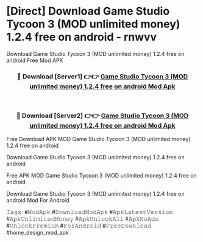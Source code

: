 # [Direct] Download Game Studio Tycoon 3 (MOD unlimited money) 1.2.4 free on android - rnwvv
Download Game Studio Tycoon 3 (MOD unlimited money) 1.2.4 free on android Free Mod APK

<div align="center">
<h3>🔴 Download [Server1] 👉👉 <a href="https://apk-comot.site?title=Game_Studio_Tycoon_3_(MOD_unlimited_money)_1.2.4_free_on_android">Game Studio Tycoon 3 (MOD unlimited money) 1.2.4 free on android Mod Apk</a></h3><br>

<h3>🔴 Download [Server2] 👉👉 <a href="https://apk-comot.site?title=Game_Studio_Tycoon_3_(MOD_unlimited_money)_1.2.4_free_on_android">Game Studio Tycoon 3 (MOD unlimited money) 1.2.4 free on android Mod Apk</a></h3>
</div>


Free Download APK MOD Game Studio Tycoon 3 (MOD unlimited money) 1.2.4 free on android

Download Game Studio Tycoon 3 (MOD unlimited money) 1.2.4 free on android 

Free APK MOD Game Studio Tycoon 3 (MOD unlimited money) 1.2.4 free on android 

Download Game Studio Tycoon 3 (MOD unlimited money) 1.2.4 free on android Mod For Android

𝚃𝚊𝚐𝚜: #𝙼𝚘𝚍𝙰𝚙𝚔 #𝙳𝚘𝚠𝚗𝚕𝚘𝚊𝚍𝙼𝚘𝚍𝙰𝚙𝚔 #𝙰𝚙𝚔𝙻𝚊𝚝𝚎𝚜𝚝𝚅𝚎𝚛𝚜𝚒𝚘𝚗 #𝙰𝚙𝚔𝚄𝚗𝚕𝚒𝚖𝚒𝚝𝚎𝚍𝙼𝚘𝚗𝚎𝚢 #𝙰𝚙𝚔𝚄𝚗𝚕𝚘𝚌𝚔𝙰𝚕𝚕 #𝙰𝚙𝚔𝙽𝚘𝙰𝚍𝚜 #𝚄𝚗𝚕𝚘𝚌𝚔𝙿𝚛𝚎𝚖𝚒𝚞𝚖 #𝙵𝚘𝚛𝙰𝚗𝚍𝚛𝚘𝚒𝚍 #𝙵𝚛𝚎𝚎𝙳𝚘𝚠𝚗𝚕𝚘𝚊𝚍 #home_design_mod_apk